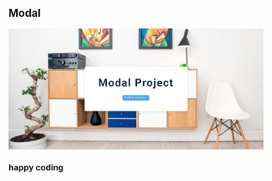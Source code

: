 ## Modal  
               
    
![alt text](<Screenshot 2024-02-17 221216.png>)      
            
    
### happy coding